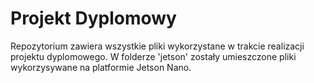 # Projekt Dyplomowy
Repozytorium zawiera wszystkie pliki wykorzystane w trakcie realizacji projektu dyplomowego.
W folderze 'jetson' zostały umieszczone pliki wykorzysywane na platformie Jetson Nano.

